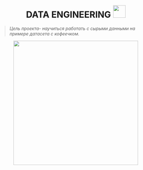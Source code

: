 <h1 id="header" align="center">
  DATA ENGINEERING
  <img src="https://media2.giphy.com/media/v1.Y2lkPTc5MGI3NjExNDM1em52YzFydjZzOHFtejdiZThkOGlscjhkcTJ1MDE4a3I4YnJoayZlcD12MV9pbnRlcm5hbF9naWZfYnlfaWQmY3Q9cw/7JQkl8JRJZbt8PZSio/giphy.gif" width="40px"/>
</h1>

>
> *Цель проекта- научиться работать с сырыми данными на примере датасета с кофеечком.*
> 

<div id="header" align="center">
  <img src="https://img.freepik.com/premium-photo/amazing-coffee-plantation-guatemala_1020514-33369.jpg" width="400"/>
</div>
